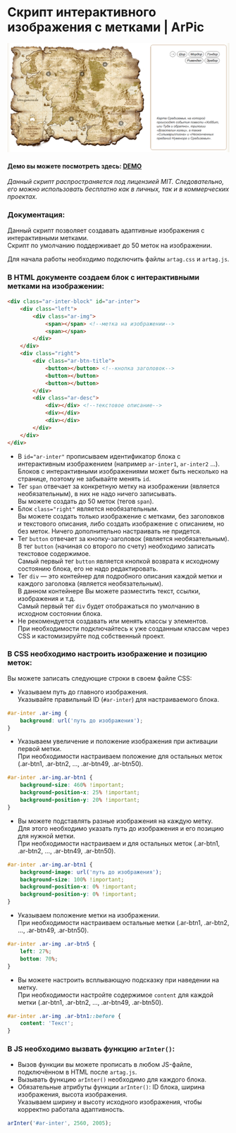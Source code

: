 # Скрипт интерактивного изображения с метками | ArPic

![Демо](demo.png)

#### Демо вы можете посмотреть здесь: [DEMO](https://art.osepyan.ru/arpic/)

*Данный скрипт распространяется под лицензией MIT. Следовательно, его можно использовать бесплатно как в личных, так и в коммерческих проектах.*

### Документация:

Данный скрипт позволяет создавать адаптивные изображения с интерактивными метками.  
Скрипт по умолчанию поддерживает до 50 меток на изображении.

Для начала работы необходимо подключить файлы `artag.css` и `artag.js`.

### В HTML документе создаем блок с интерактивными метками на изображении:

```html
<div class="ar-inter-block" id="ar-inter">
    <div class="left">
        <div class="ar-img">
            <span></span> <!--метка на изображении-->
            <span></span>
        </div>
    </div>
    <div class="right">
        <div class="ar-btn-title">
            <button></button> <!--кнопка заголовок-->
            <button></button>
            <button></button>
        </div>
        <div class="ar-desc">
            <div></div> <!--текстовое описание-->
            <div></div>
            <div></div>
        </div>
    </div>
</div>
```

- В `id="ar-inter"` прописываем идентификатор блока с интерактивным изображением (например `ar-inter1`, `ar-inter2` ...).  
  Блоков с интерактивными изображениями может быть несколько на странице, поэтому не забывайте менять `id`.
- Тег `span` отвечает за конкретную метку на изображении (является необязательным), в них не надо ничего записывать.  
  Вы можете создать до 50 меток (тегов `span`).
- Блок `class="right"` является необязательным.  
  Вы можете создать только изображение с метками, без заголовков и текстового описания, либо создать изображение с описанием, но без меток. Ничего дополнительно настраивать не придется.
- Тег `button` отвечает за кнопку-заголовок (является необязательным). В тег `button` (начиная со второго по счету) необходимо записать текстовое содержимое.  
  Самый первый тег `button` является кнопкой возврата к исходному состоянию блока, его не надо редактировать.
- Тег `div` — это контейнер для подробного описания каждой метки и каждого заголовка (является необязательным).  
  В данном контейнере Вы можете разместить текст, ссылки, изображения и т.д.  
  Самый первый тег `div` будет отображаться по умолчанию в исходном состоянии блока.
- Не рекомендуется создавать или менять классы у элементов.  
  При необходимости подключайтесь к уже созданным классам через CSS и кастомизируйте под собственный проект.

### В CSS необходимо настроить изображение и позицию меток:

Вы можете записать следующие строки в своем файле CSS:

- Указываем путь до главного изображения.  
  Указывайте правильный ID (`#ar-inter`) для настраиваемого блока.

```css
#ar-inter .ar-img {
    background: url('путь до изображения');
}
```

- Указываем увеличение и положение изображения при активации первой метки.  
  При необходимости настраиваем положение для остальных меток (.ar-btn1, .ar-btn2, ..., .ar-btn49, .ar-btn50).

```css
#ar-inter .ar-img.ar-btn1 {
    background-size: 460% !important;
    background-position-x: 25% !important;
    background-position-y: 20% !important;
}
```

- Вы можете подставлять разные изображения на каждую метку.  
  Для этого необходимо указать путь до изображения и его позицию для нужной метки.  
  При необходимости настраиваем и для остальных меток (.ar-btn1, .ar-btn2, ..., .ar-btn49, .ar-btn50).

```css
#ar-inter .ar-img.ar-btn1 {
    background-image: url('путь до изображения');
    background-size: 100% !important;
    background-position-x: 0% !important;
    background-position-y: 0% !important;
}
```

- Указываем положение метки на изображении.  
  При необходимости настраиваем остальные метки (.ar-btn1, .ar-btn2, ..., .ar-btn49, .ar-btn50).

```css
#ar-inter .ar-img .ar-btn5 {
    left: 27%;
    bottom: 70%;
}
```

- Вы можете настроить всплывающую подсказку при наведении на метку.  
  При необходимости настройте содержимое `content` для каждой метки (.ar-btn1, .ar-btn2, ..., .ar-btn49, .ar-btn50).

```css
#ar-inter .ar-img .ar-btn1::before {
    content: 'Текст';
}
```

### В JS необходимо вызвать функцию `arInter()`:

- Вызов функции вы можете прописать в любом JS-файле, подключённом в HTML после `artag.js`.
- Вызывать функцию `arInter()` необходимо для каждого блока.
- Обязательные атрибуты функции `arInter()`: ID блока, ширина изображения, высота изображения.  
  Указываем ширину и высоту исходного изображения, чтобы корректно работала адаптивность.

```javascript
arInter('#ar-inter', 2560, 2005);
```